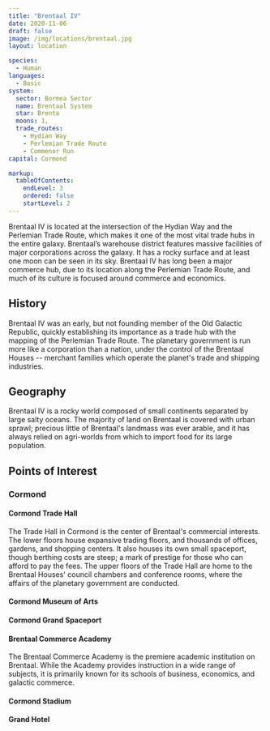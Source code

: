 ```yaml
---
title: "Brentaal IV"
date: 2020-11-06
draft: false
image: /img/locations/brentaal.jpg
layout: location

species:
  - Human
languages: 
  - Basic
system: 
  sector: Bormea Sector
  name: Brentaal System
  star: Brenta
  moons: 1,
  trade_routes:
    - Hydian Way
    - Perlemian Trade Route
    - Commenor Run
capital: Cormond

markup:
  tableOfContents:
    endLevel: 3
    ordered: false
    startLevel: 2
---
```


Brentaal IV is located at the intersection of the Hydian Way and the Perlemian Trade Route, which
makes it one of the most vital trade hubs in the entire galaxy. Brentaal’s warehouse district features massive facilities of major corporations across the galaxy. It has a rocky surface and at least one moon can be seen in its sky. Brentaal IV has long been a major commerce hub, due to its location along the Perlemian Trade Route, and much of its culture is focused around commerce and economics.

## History
Brentaal IV was an early, but not founding member of the Old Galactic Republic, quickly establishing its importance as a trade hub with the mapping of the Perlemian Trade Route. The planetary government is run more like a corporation than a nation, under the control of the Brentaal Houses -- merchant families which operate the planet's trade and shipping industries.

## Geography
Brentaal IV is a rocky world composed of small continents separated by large salty oceans. The majority of land on Brentaal is covered with urban sprawl; precious little of Brentaal's landmass was ever arable, and it has always relied on agri-worlds from which to import food for its large population.

## Points of Interest
### Cormond
#### Cormond Trade Hall
The Trade Hall in Cormond is the center of Brentaal's commercial interests. The lower floors house expansive trading floors, and thousands of offices, gardens, and shopping centers. It also houses its own small spaceport, though berthing costs are steep; a mark of prestige for those who can afford to pay the fees. The upper floors of the Trade Hall are home to the Brentaal Houses' council chambers and conference rooms, where the affairs of the planetary government are conducted.

#### Cormond Museum of Arts

#### Cormond Grand Spaceport

#### Brentaal Commerce Academy
The Brentaal Commerce Academy is the premiere academic institution on Brentaal. While the Academy provides instruction in a wide range of subjects, it is primarily known for its schools of business, economics, and galactic commerce.
#### Cormond Stadium

#### Grand Hotel

